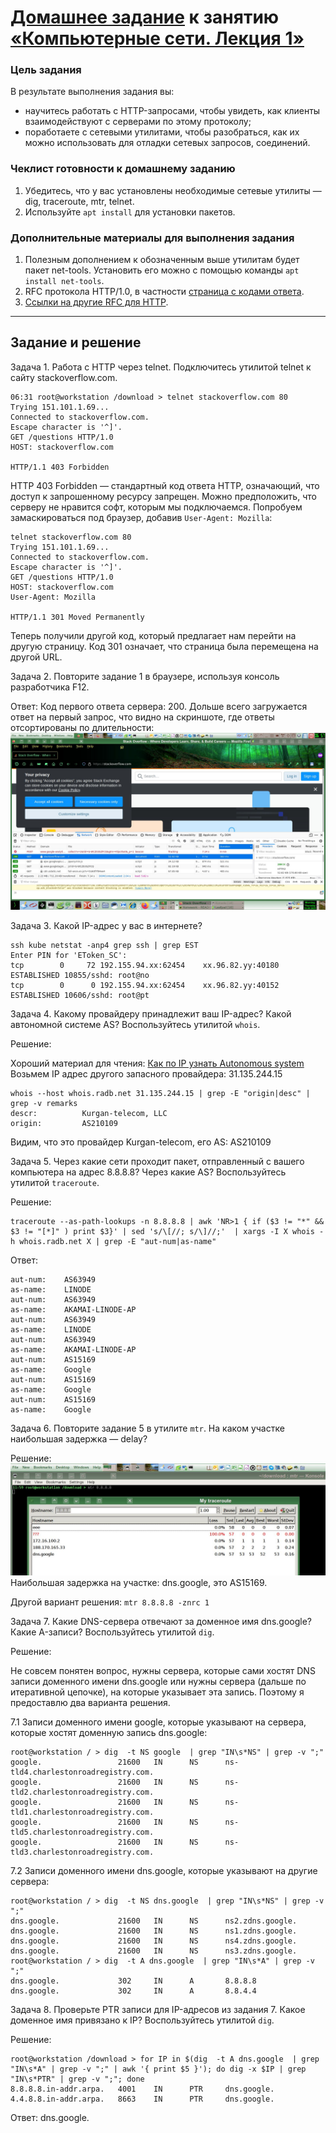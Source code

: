 # [Домашнее задание](https://github.com/a-prokopyev-resume/sysadm-homeworks/tree/devsys10/03-sysadmin-06-net) к занятию [«Компьютерные сети. Лекция 1»](https://netology.ru/profile/program/sys-dev-27/lessons/242281/lesson_items/1286605)

### Цель задания

В результате выполнения задания вы: 

* научитесь работать с HTTP-запросами, чтобы увидеть, как клиенты взаимодействуют с серверами по этому протоколу;
* поработаете с сетевыми утилитами, чтобы разобраться, как их можно использовать для отладки сетевых запросов, соединений.

### Чеклист готовности к домашнему заданию

1. Убедитесь, что у вас установлены необходимые сетевые утилиты — dig, traceroute, mtr, telnet.
2. Используйте `apt install` для установки пакетов.

### Дополнительные материалы для выполнения задания

1. Полезным дополнением к обозначенным выше утилитам будет пакет net-tools. Установить его можно с помощью команды `apt install net-tools`.
2. RFC протокола HTTP/1.0, в частности [страница с кодами ответа](https://www.rfc-editor.org/rfc/rfc1945#page-32).
3. [Ссылки на другие RFC для HTTP](https://blog.cloudflare.com/cloudflare-view-http3-usage/).

------

## Задание и решение

Задача 1. Работа c HTTP через telnet. Подключитесь утилитой telnet к сайту stackoverflow.com.

```
06:31 root@workstation /download > telnet stackoverflow.com 80
Trying 151.101.1.69...
Connected to stackoverflow.com.
Escape character is '^]'.
GET /questions HTTP/1.0
HOST: stackoverflow.com

HTTP/1.1 403 Forbidden
```
HTTP 403 Forbidden — стандартный код ответа HTTP, означающий, что доступ к запрошенному ресурсу запрещен.
Можно предположить, что серверу не нравится софт, которым мы подключаемся.
Попробуем замаскироваться под браузер, добавив `User-Agent: Mozilla`: 
```
telnet stackoverflow.com 80
Trying 151.101.1.69...                                                                                           
Connected to stackoverflow.com.
Escape character is '^]'.
GET /questions HTTP/1.0
HOST: stackoverflow.com
User-Agent: Mozilla

HTTP/1.1 301 Moved Permanently
```
Теперь получили другой код, который предлагает нам перейти на другую страницу. Код 301 означает, что страница была перемещена на другой URL.

Задача 2. Повторите задание 1 в браузере, используя консоль разработчика F12.
 
Ответ:
Код первого ответа сервера: 200. Дольше всего загружается ответ на первый запрос, что видно на скриншоте, где ответы отсортированы по длительности:
![Firefox](images/firefox.jpg)

Задача 3. Какой IP-адрес у вас в интернете?
```
ssh kube netstat -anp4 grep ssh | grep EST
Enter PIN for 'EToken_SC': 
tcp        0     72 192.155.94.xx:62454    xx.96.82.yy:40180     ESTABLISHED 10855/sshd: root@no 
tcp        0      0 192.155.94.xx:62454    xx.96.82.yy:40152     ESTABLISHED 10606/sshd: root@pt 
```

Задача 4. Какому провайдеру принадлежит ваш IP-адрес? Какой автономной системе AS? Воспользуйтесь утилитой `whois`.

Решение: 

Хороший материал для чтения: [Как по IP узнать Autonomous system](https://hackware.ru/?p=9245)
Возьмем IP адрес другого запасного провайдера: 31.135.244.15 
```
whois --host whois.radb.net 31.135.244.15 | grep -E "origin|desc" | grep -v remarks
descr:          Kurgan-telecom, LLC
origin:         AS210109
```
Видим, что это провайдер Kurgan-telecom, его AS:  AS210109

Задача 5. Через какие сети проходит пакет, отправленный с вашего компьютера на адрес 8.8.8.8? Через какие AS? Воспользуйтесь утилитой `traceroute`.

Решение:
```
traceroute --as-path-lookups -n 8.8.8.8 | awk 'NR>1 { if ($3 != "*" && $3 != "[*]" ) print $3}' | sed 's/\[//; s/\]//;'  | xargs -I X whois -h whois.radb.net X | grep -E "aut-num|as-name" 
```
Ответ:
```
aut-num:    AS63949
as-name:    LINODE
aut-num:    AS63949
as-name:    AKAMAI-LINODE-AP
aut-num:    AS63949
as-name:    LINODE
aut-num:    AS63949
as-name:    AKAMAI-LINODE-AP
aut-num:    AS15169
as-name:    Google
aut-num:    AS15169
as-name:    Google
aut-num:    AS15169
as-name:    Google
```

Задача 6. Повторите задание 5 в утилите `mtr`. На каком участке наибольшая задержка — delay?

Решение:
![MTR screenshot](images/mtr.jpg)
Наибольшая задержка на участке: dns.google, это AS15169.

Другой вариант решения:  `mtr 8.8.8.8 -znrc 1`

Задача 7. Какие DNS-сервера отвечают за доменное имя dns.google? Какие A-записи? Воспользуйтесь утилитой `dig`.

Решение:

Не совсем понятен вопрос, нужны сервера, которые сами хостят DNS записи доменного имени dns.google или нужны сервера (дальше по итеративной цепочке), на которые указывает эта запись. Поэтому я предоставлю два варианта решения.

7.1 Записи доменного имени google, которые указывают на сервера, которые хостят доменную запись dns.google:
```
root@workstation / > dig  -t NS google  | grep "IN\s*NS" | grep -v ";"
google.                 21600   IN      NS      ns-tld4.charlestonroadregistry.com.
google.                 21600   IN      NS      ns-tld2.charlestonroadregistry.com.
google.                 21600   IN      NS      ns-tld1.charlestonroadregistry.com.
google.                 21600   IN      NS      ns-tld5.charlestonroadregistry.com.
google.                 21600   IN      NS      ns-tld3.charlestonroadregistry.com.
```

7.2 Записи доменного имени dns.google, которые указывают на другие сервера:
```
root@workstation / > dig  -t NS dns.google  | grep "IN\s*NS" | grep -v ";"
dns.google.             21600   IN      NS      ns2.zdns.google.
dns.google.             21600   IN      NS      ns1.zdns.google.
dns.google.             21600   IN      NS      ns4.zdns.google.
dns.google.             21600   IN      NS      ns3.zdns.google.
root@workstation / > dig  -t A dns.google  | grep "IN\s*A" | grep -v ";"
dns.google.             302     IN      A       8.8.8.8
dns.google.             302     IN      A       8.8.4.4
```

Задача 8. Проверьте PTR записи для IP-адресов из задания 7. Какое доменное имя привязано к IP? Воспользуйтесь утилитой `dig`.

Решение:
```
root@workstation /download > for IP in $(dig  -t A dns.google  | grep "IN\s*A" | grep -v ";" | awk '{ print $5 }'); do dig -x $IP | grep "IN\s*PTR" | grep -v ";"; done
8.8.8.8.in-addr.arpa.   4001    IN      PTR     dns.google.
4.4.8.8.in-addr.arpa.   8663    IN      PTR     dns.google.
```
Ответ: dns.google.

